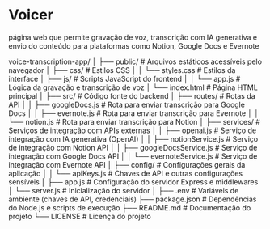 # Voicer
página web que permite gravação de voz, transcrição com IA generativa e envio do conteúdo para plataformas como Notion, Google Docs e Evernote

voice-transcription-app/
│
├── public/               # Arquivos estáticos acessíveis pelo navegador
│   ├── css/              # Estilos CSS
│   │   └── styles.css    # Estilos da interface
│   ├── js/               # Scripts JavaScript do frontend
│   │   └── app.js        # Lógica da gravação e transcrição de voz
│   └── index.html        # Página HTML principal
│
├── src/                  # Código fonte do backend
│   ├── routes/           # Rotas da API
│   │   ├── googleDocs.js # Rota para enviar transcrição para Google Docs
│   │   ├── evernote.js   # Rota para enviar transcrição para Evernote
│   │   └── notion.js     # Rota para enviar transcrição para Notion
│   ├── services/         # Serviços de integração com APIs externas
│   │   ├── openai.js     # Serviço de integração com IA generativa (OpenAI)
│   │   ├── notionService.js  # Serviço de integração com Notion API
│   │   ├── googleDocsService.js # Serviço de integração com Google Docs API
│   │   └── evernoteService.js  # Serviço de integração com Evernote API
│   ├── config/           # Configurações gerais da aplicação
│   │   └── apiKeys.js    # Chaves de API e outras configurações sensíveis
│   ├── app.js            # Configuração do servidor Express e middlewares
│   └── server.js         # Inicialização do servidor
│
├── .env                  # Variáveis de ambiente (chaves de API, credenciais)
├── package.json          # Dependências do Node.js e scripts de execução
├── README.md             # Documentação do projeto
└── LICENSE               # Licença do projeto
